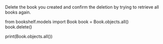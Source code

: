 Delete the book you created and confirm the deletion by trying to retrieve all books again.

from bookshelf.models import Book
book = Book.objects.all()   
book.delete()
<!-- (1, {'bookshelf.Book': 1}) -->
print(Book.objects.all())          
<!-- <QuerySet []> -->
